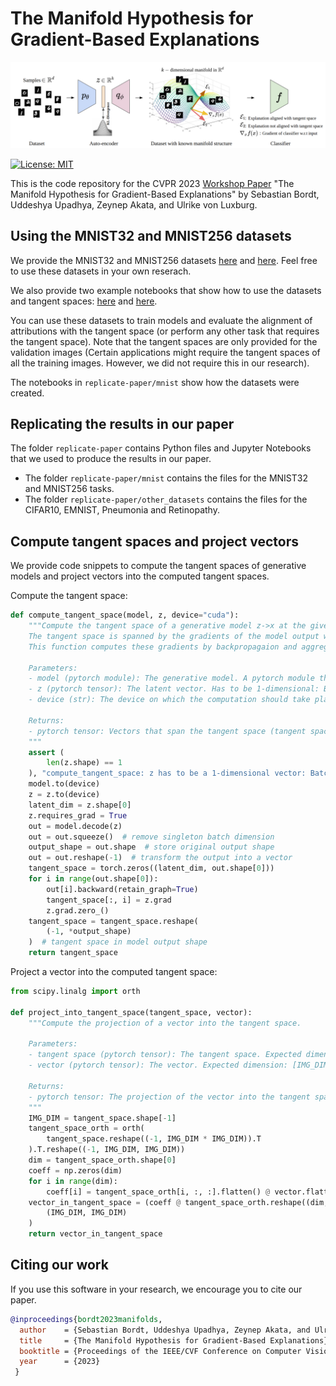 # The Manifold Hypothesis for Gradient-Based Explanations 

<p align="center">
  <img src="images/landing.png" width="800" alt="Conceptual Overview"/>
</p>

[![License: MIT](https://img.shields.io/badge/License-MIT-blue.svg?color=g&style=plastic)](https://opensource.org/licenses/MIT)

This is the code repository for the CVPR 2023 [Workshop Paper](http://bit.ly/43SwwbH) "The Manifold Hypothesis for Gradient-Based Explanations" by Sebastian Bordt, Uddeshya Upadhya, Zeynep Akata, and Ulrike von Luxburg. 

## Using the MNIST32 and MNIST256 datasets

We provide the MNIST32 and MNIST256 datasets [here](https://www.kaggle.com/datasets/sbordt/mnist32) and [here](https://www.kaggle.com/datasets/sbordt/mnist256). Feel free to use these datasets in your own reserach.

We also provide two example notebooks that show how to use the datasets and tangent spaces: [here](https://github.com/tml-tuebingen/explanations-manifold/blob/main/examples/mnist32.ipynb) and [here](https://github.com/tml-tuebingen/explanations-manifold/blob/main/examples/mnist256.ipynb).

You can use these datasets to train models and evaluate the alignment of attributions with the tangent space (or perform any other task that requires the tangent space). Note that the tangent spaces are only provided for the validation images (Certain applications might require the tangent spaces of all the training images. However, we did not require this in our research).

The notebooks in ```replicate-paper/mnist``` show how the datasets were created.

## Replicating the results in our paper

The folder ```replicate-paper``` contains Python files and Jupyter Notebooks that we used to produce the results in our paper. 

- The folder ```replicate-paper/mnist``` contains the files for the MNIST32 and MNIST256 tasks.
- The folder ```replicate-paper/other_datasets``` contains the files for the CIFAR10, EMNIST, Pneumonia and Retinopathy.

  
## Compute tangent spaces and project vectors

We provide code snippets to compute the tangent spaces of generative models and project vectors into the computed tangent spaces.

Compute the tangent space:

```python
def compute_tangent_space(model, z, device="cuda"):
    """Compute the tangent space of a generative model z->x at the given point z.
    The tangent space is spanned by the gradients of the model output with respect to the latent dimensions.
    This function computes these gradients by backpropagaion and aggregates the results.

    Parameters:
    - model (pytorch module): The generative model. A pytorch module that implements decode(z).
    - z (pytorch tensor): The latent vector. Has to be 1-dimensional: Batch dimension in z is not supported.
    - device (str): The device on which the computation should take place.

    Returns:
    - pytorch tensor: Vectors that span the tangent space (tangent space dim x model output dim). The ordering of the returned vectors corresponds to the latent dimensions of z.
    """
    assert (
        len(z.shape) == 1
    ), "compute_tangent_space: z has to be a 1-dimensional vector: Batch dimension in z is not supported."
    model.to(device)
    z = z.to(device)
    latent_dim = z.shape[0]
    z.requires_grad = True
    out = model.decode(z)
    out = out.squeeze()  # remove singleton batch dimension
    output_shape = out.shape  # store original output shape
    out = out.reshape(-1)  # transform the output into a vector
    tangent_space = torch.zeros((latent_dim, out.shape[0]))
    for i in range(out.shape[0]):
        out[i].backward(retain_graph=True)
        tangent_space[:, i] = z.grad
        z.grad.zero_()
    tangent_space = tangent_space.reshape(
        (-1, *output_shape)
    )  # tangent space in model output shape
    return tangent_space
```

Project a vector into the computed tangent space:

```python
from scipy.linalg import orth

def project_into_tangent_space(tangent_space, vector):
    """Compute the projection of a vector into the tangent space.

    Parameters:
    - tangent space (pytorch tensor): The tangent space. Expected dimension: [tangent_space_dimension, IMG_DIM, IMG_DIM]
    - vector (pytorch tensor): The vector. Expected dimension: [IMG_DIM, IMG_DIM]

    Returns:
    - pytorch tensor: The projection of the vector into the tangent space.
    """
    IMG_DIM = tangent_space.shape[-1]
    tangent_space_orth = orth(
        tangent_space.reshape((-1, IMG_DIM * IMG_DIM)).T
    ).T.reshape((-1, IMG_DIM, IMG_DIM))
    dim = tangent_space_orth.shape[0]
    coeff = np.zeros(dim)
    for i in range(dim):
        coeff[i] = tangent_space_orth[i, :, :].flatten() @ vector.flatten()
    vector_in_tangent_space = (coeff @ tangent_space_orth.reshape((dim, -1))).reshape(
        (IMG_DIM, IMG_DIM)
    )
    return vector_in_tangent_space
```

## Citing our work

If you use this software in your research, we encourage you to cite our paper.

```bib
@inproceedings{bordt2023manifolds,
  author    = {Sebastian Bordt, Uddeshya Upadhya, Zeynep Akata, and Ulrike von Luxburg},
  title     = {The Manifold Hypothesis for Gradient-Based Explanations},
  booktitle = {Proceedings of the IEEE/CVF Conference on Computer Vision and Pattern Recognition (CVPR) Workshops},
  year      = {2023}
 }
```
